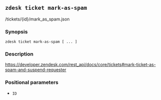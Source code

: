 ## `zdesk ticket mark-as-spam`

/tickets/{id}/mark_as_spam.json

### Synopsis

    zdesk ticket mark-as-spam [ ... ]

### Description

https://developer.zendesk.com/rest_api/docs/core/tickets#mark-ticket-as-spam-and-suspend-requester

### Positional parameters

* `ID`

